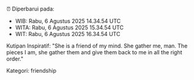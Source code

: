 ⏰ Diperbarui pada:
- WIB: Rabu, 6 Agustus 2025 14.34.54 UTC
- WITA: Rabu, 6 Agustus 2025 15.34.54 UTC
- WIT: Rabu, 6 Agustus 2025 16.34.54 UTC

Kutipan Inspiratif:
"She is a friend of my mind. She gather me, man. The pieces I am, she gather them and give them back to me in all the right order."


Kategori: friendship

